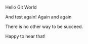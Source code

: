 Hello Git World

And test again!
Again and again

There is no other way to be succeed.

Happy to hear that!